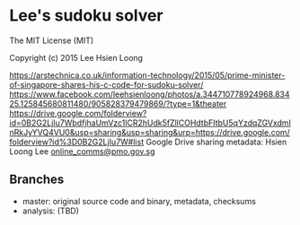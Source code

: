 # Lee's sudoku solver

The MIT License (MIT)

Copyright (c) 2015 Lee Hsien Loong

https://arstechnica.co.uk/information-technology/2015/05/prime-minister-of-singapore-shares-his-c-code-for-sudoku-solver/
https://www.facebook.com/leehsienloong/photos/a.344710778924968.83425.125845680811480/905828379479869/?type=1&theater
https://drive.google.com/folderview?id=0B2G2LjIu7WbdfjhaUmVzc1lCR2hUdk5fZllCOHdtbFItbU5qYzdqZGVxdmlnRkJyYVQ4VU0&usp=sharing&usp=sharing&urp=https://drive.google.com/folderview?id%3D0B2G2LjIu7W#list
Google Drive sharing metadata: Hsien Loong Lee online_comms@pmo.gov.sg

## Branches
* master: original source code and binary, metadata, checksums
* analysis: (TBD)
